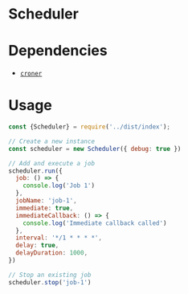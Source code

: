 # Scheduler

# Dependencies
- [`croner`](https://www.npmjs.com/package/croner)

# Usage

```js
const {Scheduler} = require('../dist/index');

// Create a new instance
const scheduler = new Scheduler({ debug: true })

// Add and execute a job
scheduler.run({
  job: () => { 
    console.log('Job 1')
  },
  jobName: 'job-1',
  immediate: true,
  immediateCallback: () => { 
    console.log('Immediate callback called')
  },
  interval: '*/1 * * * *',
  delay: true,
  delayDuration: 1000,
})

// Stop an existing job
scheduler.stop('job-1')
```
